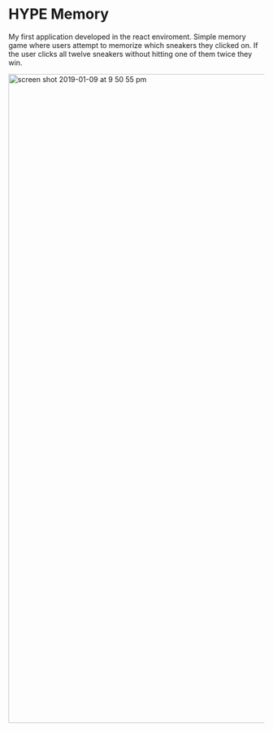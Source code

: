 # HYPE Memory

My first application developed in the react enviroment. Simple memory game where users attempt to memorize which sneakers they clicked on. If the user clicks all twelve sneakers without hitting one of them twice they win. 

<img width="1277" alt="screen shot 2019-01-09 at 9 50 55 pm" src="https://user-images.githubusercontent.com/39191969/50946176-dfc11d80-145d-11e9-9c45-a875c5bca77d.png">
